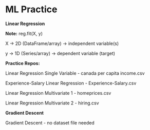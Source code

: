 # ML Practice

**Linear Regression**

**Note:** reg.fit(X, y)

X → 2D (DataFrame/array) → independent variable(s)

y → 1D (Series/array) → dependent variable (target)

**Practice Repos:**

Linear Regression Single Variable - canada per capita income.csv

Experience-Salary Linear Regression - Experience-Salary.csv

Linear Regression Multivariate 1 - homeprices.csv

Linear Regression Multivariate 2 - hiring.csv

**Gradient Descent**

Gradient Descent - no dataset file needed
